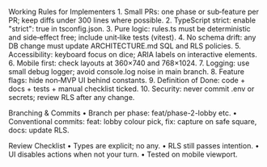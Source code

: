 Working Rules for Implementers
	1.	Small PRs: one phase or sub‑feature per PR; keep diffs under 300 lines where possible.
	2.	TypeScript strict: enable "strict": true in tsconfig.json.
	3.	Pure logic: rules.ts must be deterministic and side‑effect free; include unit‑like tests (vitest).
	4.	No schema drift: any DB change must update ARCHITECTURE.md SQL and RLS policies.
	5.	Accessibility: keyboard focus on dice; ARIA labels on interactive elements.
	6.	Mobile first: check layouts at 360×740 and 768×1024.
	7.	Logging: use small debug logger; avoid console.log noise in main branch.
	8.	Feature flags: hide non‑MVP UI behind constants.
	9.	Definition of Done: code + docs + tests + manual checklist ticked.
	10.	Security: never commit .env or secrets; review RLS after any change.

Branching & Commits
	•	Branch per phase: feat/phase-2-lobby etc.
	•	Conventional commits: feat: lobby colour pick, fix: capture on safe square, docs: update RLS.

Review Checklist
	•	Types are explicit; no any.
	•	RLS still passes intention.
	•	UI disables actions when not your turn.
	•	Tested on mobile viewport.
